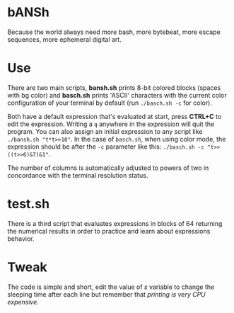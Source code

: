 # bANSh

Because the world always need more bash, more bytebeat, more escape sequences, more ephemeral digital art.

# Use

There are two main scripts, **bansh.sh** prints 8-bit colored blocks (spaces with bg color) and **basch.sh** prints 'ASCII' characters with the current color configuration of your terminal by default (run `./basch.sh -c` for color).

Both have a default expression that's evaluated at start, press **CTRL+C** to edit the expression. Writing a `q` anywhere in the expression will quit the program. You can also assign an initial expression to any script like `./bansh.sh "t*t>>10"`. In the case of `basch.sh`, when using color mode, the expression should be after the `-c` parameter like this: `./basch.sh -c "t>>((t>>6)&7)&1"`.

The number of columns is automatically adjusted to powers of two in concordance with the terminal resolution status.

# test.sh

There is a third script that evaluates expressions in blocks of 64 returning the numerical results in order to practice and learn about expressions behavior.

# Tweak

The code is simple and short, edit the value of *s* variable to change the sleeping time after each line but remember that *printing is very CPU expensive*.
